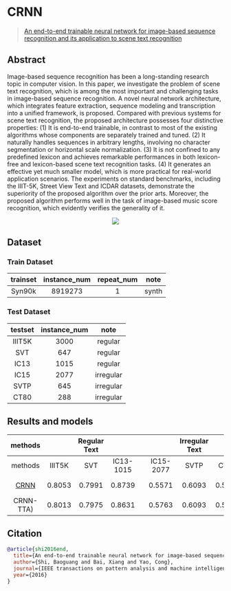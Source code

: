 # CRNN

> [An end-to-end trainable neural network for image-based sequence recognition and its application to scene text recognition](https://arxiv.org/abs/1507.05717)

<!-- [ALGORITHM] -->

## Abstract

Image-based sequence recognition has been a long-standing research topic in computer vision. In this paper, we investigate the problem of scene text recognition, which is among the most important and challenging tasks in image-based sequence recognition. A novel neural network architecture, which integrates feature extraction, sequence modeling and transcription into a unified framework, is proposed. Compared with previous systems for scene text recognition, the proposed architecture possesses four distinctive properties: (1) It is end-to-end trainable, in contrast to most of the existing algorithms whose components are separately trained and tuned. (2) It naturally handles sequences in arbitrary lengths, involving no character segmentation or horizontal scale normalization. (3) It is not confined to any predefined lexicon and achieves remarkable performances in both lexicon-free and lexicon-based scene text recognition tasks. (4) It generates an effective yet much smaller model, which is more practical for real-world application scenarios. The experiments on standard benchmarks, including the IIIT-5K, Street View Text and ICDAR datasets, demonstrate the superiority of the proposed algorithm over the prior arts. Moreover, the proposed algorithm performs well in the task of image-based music score recognition, which evidently verifies the generality of it.

<div align=center>
<img src="https://user-images.githubusercontent.com/22607038/142797788-6b1cd78d-1dd6-4e02-be32-3dbd257c4992.png"/>
</div>

## Dataset

### Train Dataset

| trainset | instance_num | repeat_num | note  |
| :------: | :----------: | :--------: | :---: |
|  Syn90k  |   8919273    |     1      | synth |

### Test Dataset

| testset | instance_num |   note    |
| :-----: | :----------: | :-------: |
| IIIT5K  |     3000     |  regular  |
|   SVT   |     647      |  regular  |
|  IC13   |     1015     |  regular  |
|  IC15   |     2077     | irregular |
|  SVTP   |     645      | irregular |
|  CT80   |     288      | irregular |

## Results and models

|                        methods                         |        | Regular Text |           |     |           | Irregular Text |        |                                        download                                         |
| :----------------------------------------------------: | :----: | :----------: | :-------: | :-: | :-------: | :------------: | :----: | :-------------------------------------------------------------------------------------: |
|                        methods                         | IIIT5K |     SVT      | IC13-1015 |     | IC15-2077 |      SVTP      |  CT80  |                                                                                         |
| [CRNN](/configs/textrecog/crnn/crnn_mini-vgg_5e_mj.py) | 0.8053 |    0.7991    |  0.8739   |     |  0.5571   |     0.6093     | 0.5694 | [model](https://download.openmmlab.com/mmocr/textrecog/crnn/crnn_mini-vgg_5e_mj/crnn_mini-vgg_5e_mj_20220826_224120-8afbedbb.pth) \| [log](https://download.openmmlab.com/mmocr/textrecog/crnn/crnn_mini-vgg_5e_mj/20220826_224120.log) |
|                       CRNN-TTA)                        | 0.8013 |    0.7975    |  0.8631   |     |  0.5763   |     0.6093     | 0.5764 | [model](https://download.openmmlab.com/mmocr/textrecog/crnn/crnn_mini-vgg_5e_mj/crnn_mini-vgg_5e_mj_20220826_224120-8afbedbb.pth) \| [log](https://download.openmmlab.com/mmocr/textrecog/crnn/crnn_mini-vgg_5e_mj/20220826_224120.log) |

## Citation

```bibtex
@article{shi2016end,
  title={An end-to-end trainable neural network for image-based sequence recognition and its application to scene text recognition},
  author={Shi, Baoguang and Bai, Xiang and Yao, Cong},
  journal={IEEE transactions on pattern analysis and machine intelligence},
  year={2016}
}
```
